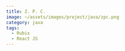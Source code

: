 ```yaml
---
title: Z. P. C.
image: ~/assets/images/project/java/zpc.png
category: java
tags:
  - Rubix
  - React JS
---
```

